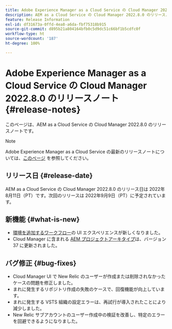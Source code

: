 ```yaml
---
title: Adobe Experience Manager as a Cloud Service の Cloud Manager 2022.8.0 のリリースノート
description: AEM as a Cloud Service の Cloud Manager 2022.8.0 のリリースノートです。
feature: Release Information
exl-id: df31673a-0ffd-4ea8-a6da-fbf75318b915
source-git-commit: d895b21a804164bfb0c5d9dc51c66bf1b5cdfc0f
workflow-type: ht
source-wordcount: '187'
ht-degree: 100%

---
```


# Adobe Experience Manager as a Cloud Service の Cloud Manager 2022.8.0 のリリースノート {#release-notes}

このページは、AEM as a Cloud Service の Cloud Manager 2022.8.0 のリリースノートです。

>[!NOTE]
>
>Adobe Experience Manager as a Cloud Service の最新のリリースノートについては、[このページ](/help/release-notes/release-notes-cloud/release-notes-current.md) を参照してください。

## リリース日 {#release-date}

AEM as a Cloud Service の Cloud Manager 2022.8.0 のリリース日は 2022年8月11日（PT）です。次回のリリースは 2022年9月9日（PT）に予定されています。

## 新機能 {#what-is-new}

* [環境を追加するワークフロー](/help/implementing/cloud-manager/manage-environments.md)の UI エクスペリエンスが新しくなりました。
* Cloud Manager に含まれる [AEM プロジェクトアーキタイプ](https://experienceleague.adobe.com/docs/experience-manager-core-components/using/developing/archetype/overview.html?lang=ja)は、バージョン 37 に更新されました。

## バグ修正 {#bug-fixes}

* Cloud Manager UI で New Relic のユーザーが作成または削除されなかったケースの問題を修正しました。
* まれに発生するリポジトリ作成の失敗のケースで、回復機能が向上しています。
* まれに発生する VSTS 組織の設定エラーは、再試行が導入されたことにより減少しました。
* New Relic サブアカウントのユーザー作成中の検証を改善し、特定のエラーを回避できるようになりました。
